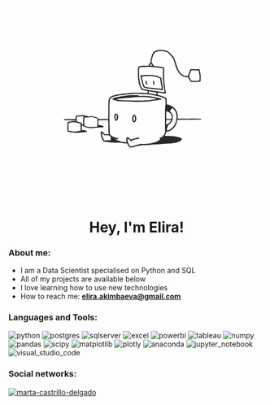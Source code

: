 <div id="header" align="center">
  <img src="https://github.com/MartaCasdelg/MartaCasdelg/blob/main/Banner2.gif" width="500"/>
</div>
<h1 align="center">Hey, I'm Elira! </h1>


<h3 align="left">About me:</h3>

-  I am a Data Scientist specialised on Python and SQL
-  All of my projects are available below
-  I love learning how to use new technologies
-  How to reach me: **elira.akimbaeva@gmail.com**


<h3 align="left">Languages and Tools:</h3>
<div id="header" align="left">
    <img src="https://img.shields.io/badge/Python-3776AB?style=for-the-badge&logo=python&logoColor=white" alt="python"/>
  </a> 
    <img src="https://img.shields.io/badge/postgres-%23316192.svg?style=for-the-badge&logo=postgresql&logoColor=white" alt="postgres"/>
  </a>
    <img src="https://img.shields.io/badge/Microsoft%20SQL%20Server-CC2927?style=for-the-badge&logo=microsoft%20sql%20server&logoColor=white" alt="sqlserver"/>
  </a>
    <img src="https://img.shields.io/badge/Microsoft_Excel-217346?style=for-the-badge&logo=microsoft-excel&logoColor=white" alt="excel"/>
  </a>
    <img src="https://img.shields.io/badge/Power_BI-FFBE00?style=for-the-badge&logo=Power-BI&logoColor=white" alt="powerbi"/>
  </a>
    <img src="https://img.shields.io/badge/Tableau-E97627?style=for-the-badge&logo=Tableau&logoColor=white" alt="tableau"/>
  </a>
    <img src="https://img.shields.io/badge/numpy-%23013243.svg?style=for-the-badge&logo=numpy&logoColor=white" alt="numpy"/>
  </a> 
    <img src="https://img.shields.io/badge/pandas-%23150458.svg?style=for-the-badge&logo=pandas&logoColor=white" alt="pandas"/>
  </a> 
    <img src="https://img.shields.io/badge/SciPy-%230C55A5.svg?style=for-the-badge&logo=scipy&logoColor=%white" alt="scipy"/>
  </a> 
    <img src="https://img.shields.io/badge/Matplotlib-%237CAFC4.svg?style=for-the-badge&logo=Matplotlib&logoColor=black" alt="matplotlib"/>
  </a> 
    <img src="https://img.shields.io/badge/Plotly-%233F4F75.svg?style=for-the-badge&logo=plotly&logoColor=white" alt="plotly"/>
  </a> 
    <img src="https://img.shields.io/badge/Anaconda-%2344A833.svg?style=for-the-badge&logo=anaconda&logoColor=white" alt="anaconda"/>
  </a> 
    <img src="https://img.shields.io/badge/jupyter-%23F37626.svg?style=for-the-badge&logo=jupyter&logoColor=white" alt="jupyter_notebook"/>
  </a> 
    <img src="https://img.shields.io/badge/Visual%20Studio%20Code-0078d7.svg?style=for-the-badge&logo=visual-studio-code&logoColor=white" alt="visual_studio_code"/>
  </a> 

<h3 align="left">Social networks:</h3>
<p align="left">
<a href="https://www.linkedin.com/in/elirakim/" target="blank"><img align="center" src="https://img.shields.io/badge/linkedin-%230077B5.svg?style=for-the-badge&logo=linkedin&logoColor=white" alt="marta-castrillo-delgado" /></a>
</p>

&nbsp;
<!--
**EliraAkimbaeva/EliraAkimbaeva** is a ✨ _special_ ✨ repository because its `README.md` (this file) appears on your GitHub profile.

Here are some ideas to get you started:

- 🔭 I’m currently working on ...
- 🌱 I’m currently learning ...
- 👯 I’m looking to collaborate on ...
- 🤔 I’m looking for help with ...
- 💬 Ask me about ...
- 📫 How to reach me: ...
- 😄 Pronouns: ...
- ⚡ Fun fact: ...
-->
